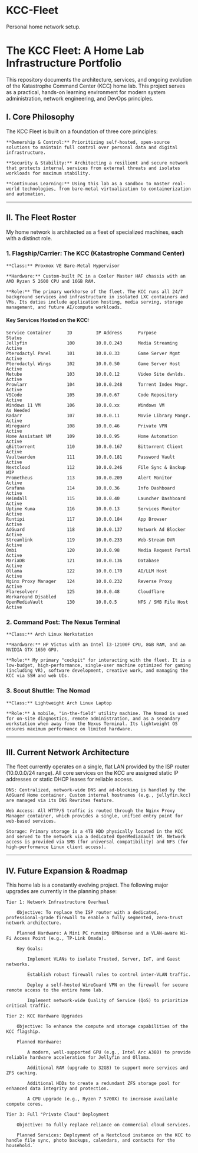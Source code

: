 # KCC-Fleet
Personal home network setup.

# The KCC Fleet: A Home Lab Infrastructure Portfolio

This repository documents the architecture, services, and ongoing evolution of the Katastrophe Command Center (KCC) home lab. This project serves as a practical, hands-on learning environment for modern system administration, network engineering, and DevOps principles.

## I. Core Philosophy

The KCC Fleet is built on a foundation of three core principles:

    **Ownership & Control:** Prioritizing self-hosted, open-source solutions to maintain full control over personal data and digital infrastructure.

    **Security & Stability:** Architecting a resilient and secure network that protects internal services from external threats and isolates workloads for maximum stability.

    **Continuous Learning:** Using this lab as a sandbox to master real-world technologies, from bare-metal virtualization to containerization and automation.

---

## II. The Fleet Roster

My home network is architected as a fleet of specialized machines, each with a distinct role.

### 1. Flagship/Carrier: **The KCC (Katastrophe Command Center)**

    **Class:** Proxmox VE Bare-Metal Hypervisor

    **Hardware:** Custom-built PC in a Cooler Master HAF chassis with an AMD Ryzen 5 2600 CPU and 16GB RAM.

    **Role:** The primary workhorse of the fleet. The KCC runs all 24/7 background services and infrastructure in isolated LXC containers and VMs. Its duties include application hosting, media serving, storage management, and future AI/compute workloads.

#### Key Services Hosted on the KCC:
    Service	Container      ID	      IP Address	  Purpose	            Status
    Jellyfin	           100	      10.0.0.243	  Media Streaming	    Active
    Pterodactyl Panel	   101	      10.0.0.33	      Game Server Mgmt	    Active
    Pterodactyl Wings	   102	      10.0.0.50	      Game Server Host	    Active
    Metube                 103        10.0.0.12       Video Site dwnlds.    Active
    Prowlarr    	       104	      10.0.0.248	  Torrent Index Mngr.   Active
    VSCode	               105	      10.0.0.67	      Code Repository       Active
    Windows 11 VM          106        10.0.0.xx       Windows VM            As Needed
    Radarr                 107        10.0.0.11       Movie Library Mangr.  Active
    Wireguard              108        10.0.0.46       Private VPN           Active
    Home Assistant VM      109        10.0.0.95       Home Automation       Active
    qBittorrent            110        10.0.0.167      Bittorrent Client     Active
    Vaultwarden            111        10.0.0.181      Password Vault        Active
    Nextcloud              112        10.0.0.246      File Sync & Backup    WIP
    Prometheus             113        10.0.0.209      Alert Monitor         Active
    Grafana                114        10.0.0.36       Info Dashboard        Active
    Heimdall               115        10.0.0.40       Launcher Dashboard    Active
    Uptime Kuma            116        10.0.0.13       Services Monitor      Active
    Runtipi                117        10.0.0.184      App Browser           Active
    AdGuard                118        10.0.0.137      Network Ad Blocker    Active
    Streamlink             119        10.0.0.233      Web-Stream DVR        Active
    Ombi                   120        10.0.0.98       Media Request Portal  Active
    MariaDB                121        10.0.0.136      Database              Active
    Ollama	               122	      10.0.0.170	  AI/LLM Host	        Active
    Nginx Proxy Manager	   124	      10.0.0.232	  Reverse Proxy	        Active
    Flaresolverr           125        10.0.0.48       Cloudflare Workaround Disabled
    OpenMediaVault         130        10.0.0.5        NFS / SMB File Host   Active
				

### 2. Command Post: **The Nexus Terminal**

    **Class:** Arch Linux Workstation

    **Hardware:** HP Victus with an Intel i3-12100F CPU, 8GB RAM, and an NVIDIA GTX 1650 GPU.

    **Role:** My primary "cockpit" for interacting with the fleet. It is a low-budget, high-performance, single-user machine optimized for gaming (including VR), software development, creative work, and managing the KCC via SSH and web UIs.

### 3. Scout Shuttle: **The Nomad**

    **Class:** Lightweight Arch Linux Laptop

    **Role:** A mobile, "in-the-field" utility machine. The Nomad is used for on-site diagnostics, remote administration, and as a secondary workstation when away from the Nexus Terminal. Its lightweight OS ensures maximum performance on limited hardware.

---

## III. Current Network Architecture

The fleet currently operates on a single, flat LAN provided by the ISP router (10.0.0.0/24 range). All core services on the KCC are assigned static IP addresses or static DHCP leases for reliable access.

    DNS: Centralized, network-wide DNS and ad-blocking is handled by the AdGuard Home container. Custom internal hostnames (e.g., jellyfin.kcc) are managed via its DNS Rewrites feature.

    Web Access: All HTTP/S traffic is routed through the Nginx Proxy Manager container, which provides a single, unified entry point for web-based services.

    Storage: Primary storage is a 4TB HDD physically located in the KCC and served to the network via a dedicated OpenMediaVault VM. Network access is provided via SMB (for universal compatibility) and NFS (for high-performance Linux client access).

---

## IV. Future Expansion & Roadmap

This home lab is a constantly evolving project. The following major upgrades are currently in the planning phase:

    Tier 1: Network Infrastructure Overhaul

        Objective: To replace the ISP router with a dedicated, professional-grade firewall to enable a fully segmented, zero-trust network architecture.

        Planned Hardware: A Mini PC running OPNsense and a VLAN-aware Wi-Fi Access Point (e.g., TP-Link Omada).

        Key Goals:

            Implement VLANs to isolate Trusted, Server, IoT, and Guest networks.

            Establish robust firewall rules to control inter-VLAN traffic.

            Deploy a self-hosted WireGuard VPN on the firewall for secure remote access to the entire home lab.

            Implement network-wide Quality of Service (QoS) to prioritize critical traffic.

    Tier 2: KCC Hardware Upgrades

        Objective: To enhance the compute and storage capabilities of the KCC flagship.

        Planned Hardware:

            A modern, well-supported GPU (e.g., Intel Arc A380) to provide reliable hardware acceleration for Jellyfin and Ollama.

            Additional RAM (upgrade to 32GB) to support more services and ZFS caching.

            Additional HDDs to create a redundant ZFS storage pool for enhanced data integrity and protection.

            A CPU upgrade (e.g., Ryzen 7 5700X) to increase available compute cores.

    Tier 3: Full "Private Cloud" Deployment

        Objective: To fully replace reliance on commercial cloud services.

        Planned Services: Deployment of a Nextcloud instance on the KCC to handle file sync, photo backups, calendars, and contacts for the household.`